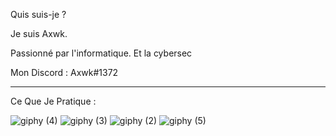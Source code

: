 Quis suis-je ?

Je suis Axwk.

Passionné par l'informatique. Et la cybersec

Mon Discord : Axwk#1372

___________________________________________________________________________________________________________________________________________________________________________________

Ce Que Je Pratique : 

![giphy (4)](https://user-images.githubusercontent.com/93003907/138508242-4d1fce0f-b9ff-4353-adbf-88a1dc4c44e8.gif)
![giphy (3)](https://user-images.githubusercontent.com/93003907/138508258-8eb19206-d263-41df-83ea-fb69ba765e03.gif)
![giphy (2)](https://user-images.githubusercontent.com/93003907/138508271-22c380d7-700c-4c0e-a526-a2d9065b8900.gif)
![giphy (5)](https://user-images.githubusercontent.com/93003907/138522514-ff4f514b-faa9-4a36-a565-6ea4bb5500a2.gif)






